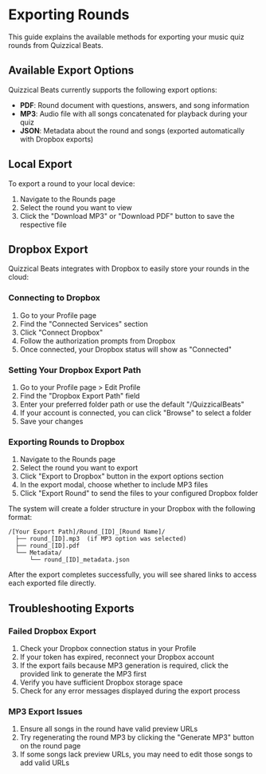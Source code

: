 # Exporting Rounds

This guide explains the available methods for exporting your music quiz rounds from Quizzical Beats.

## Available Export Options

Quizzical Beats currently supports the following export options:

- **PDF**: Round document with questions, answers, and song information
- **MP3**: Audio file with all songs concatenated for playback during your quiz
- **JSON**: Metadata about the round and songs (exported automatically with Dropbox exports)

## Local Export

To export a round to your local device:

1. Navigate to the Rounds page
2. Select the round you want to view
3. Click the "Download MP3" or "Download PDF" button to save the respective file

## Dropbox Export

Quizzical Beats integrates with Dropbox to easily store your rounds in the cloud:

### Connecting to Dropbox

1. Go to your Profile page
2. Find the "Connected Services" section
3. Click "Connect Dropbox"
4. Follow the authorization prompts from Dropbox
5. Once connected, your Dropbox status will show as "Connected"

### Setting Your Dropbox Export Path

1. Go to your Profile page > Edit Profile
2. Find the "Dropbox Export Path" field
3. Enter your preferred folder path or use the default "/QuizzicalBeats"
4. If your account is connected, you can click "Browse" to select a folder
5. Save your changes

### Exporting Rounds to Dropbox

1. Navigate to the Rounds page
2. Select the round you want to export
3. Click "Export to Dropbox" button in the export options section
4. In the export modal, choose whether to include MP3 files
5. Click "Export Round" to send the files to your configured Dropbox folder

The system will create a folder structure in your Dropbox with the following format:
```
/[Your Export Path]/Round_[ID]_[Round Name]/
  ├── round_[ID].mp3  (if MP3 option was selected)
  ├── round_[ID].pdf
  └── Metadata/
      └── round_[ID]_metadata.json
```

After the export completes successfully, you will see shared links to access each exported file directly.

## Troubleshooting Exports

### Failed Dropbox Export
1. Check your Dropbox connection status in your Profile
2. If your token has expired, reconnect your Dropbox account 
3. If the export fails because MP3 generation is required, click the provided link to generate the MP3 first
4. Verify you have sufficient Dropbox storage space
5. Check for any error messages displayed during the export process

### MP3 Export Issues
1. Ensure all songs in the round have valid preview URLs
2. Try regenerating the round MP3 by clicking the "Generate MP3" button on the round page
3. If some songs lack preview URLs, you may need to edit those songs to add valid URLs